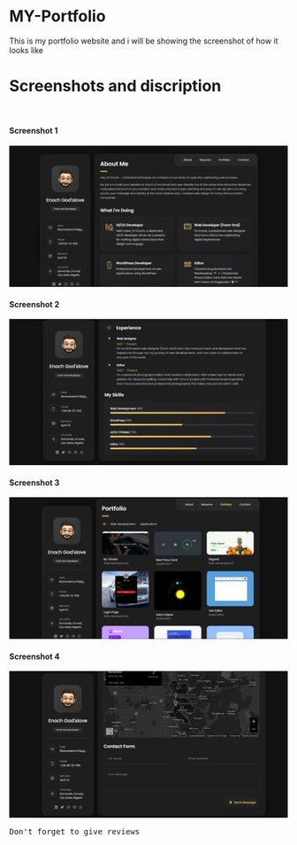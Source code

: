 # MY-Portfolio
This is my portfolio website and i will be showing the screenshot of how it looks like

<h1>Screenshots and discription</h1>
<br>
<h4>Screenshot 1</h4>

![this is the first screenshot](screenshots/1.PNG)

<h4>Screenshot 2</h4>

![this is the second slide of the project](screenshots/2.PNG)

<h4>Screenshot 3</h4>

![this is the third slide of the project](screenshots/3.PNG)

<h4>Screenshot 4</h4>

![this is the last slide of the project](screenshots/4.PNG)


<pre>Don't forget to give reviews</pre>

